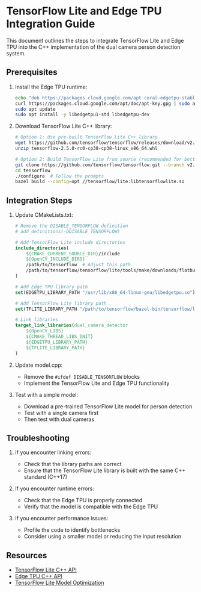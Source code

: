 # TensorFlow Lite and Edge TPU Integration Guide

This document outlines the steps to integrate TensorFlow Lite and Edge TPU into the C++ implementation of the dual camera person detection system.

## Prerequisites

1. Install the Edge TPU runtime:
   ```bash
   echo "deb https://packages.cloud.google.com/apt coral-edgetpu-stable main" | sudo tee /etc/apt/sources.list.d/coral-edgetpu.list
   curl https://packages.cloud.google.com/apt/doc/apt-key.gpg | sudo apt-key add -
   sudo apt update
   sudo apt install -y libedgetpu1-std libedgetpu-dev
   ```

2. Download TensorFlow Lite C++ library:
   ```bash
   # Option 1: Use pre-built TensorFlow Lite C++ library
   wget https://github.com/tensorflow/tensorflow/releases/download/v2.5.0/tensorflow-2.5.0-rc0-cp38-cp38-linux_x86_64.whl
   unzip tensorflow-2.5.0-rc0-cp38-cp38-linux_x86_64.whl
   
   # Option 2: Build TensorFlow Lite from source (recommended for better compatibility)
   git clone https://github.com/tensorflow/tensorflow.git --branch v2.5.0 --depth 1
   cd tensorflow
   ./configure  # Follow the prompts
   bazel build --config=opt //tensorflow/lite:libtensorflowlite.so
   ```

## Integration Steps

1. Update CMakeLists.txt:
   ```cmake
   # Remove the DISABLE_TENSORFLOW definition
   # add_definitions(-DDISABLE_TENSORFLOW)
   
   # Add TensorFlow Lite include directories
   include_directories(
       ${CMAKE_CURRENT_SOURCE_DIR}/include
       ${OpenCV_INCLUDE_DIRS}
       /path/to/tensorflow  # Adjust this path
       /path/to/tensorflow/tensorflow/lite/tools/make/downloads/flatbuffers/include  # Adjust this path
   )
   
   # Add Edge TPU library path
   set(EDGETPU_LIBRARY_PATH "/usr/lib/x86_64-linux-gnu/libedgetpu.so")
   
   # Add TensorFlow Lite library path
   set(TFLITE_LIBRARY_PATH "/path/to/tensorflow/bazel-bin/tensorflow/lite/libtensorflowlite.so")  # Adjust this path
   
   # Link libraries
   target_link_libraries(dual_camera_detector
       ${OpenCV_LIBS}
       ${CMAKE_THREAD_LIBS_INIT}
       ${EDGETPU_LIBRARY_PATH}
       ${TFLITE_LIBRARY_PATH}
   )
   ```

2. Update model.cpp:
   - Remove the `#ifdef DISABLE_TENSORFLOW` blocks
   - Implement the TensorFlow Lite and Edge TPU functionality

3. Test with a simple model:
   - Download a pre-trained TensorFlow Lite model for person detection
   - Test with a single camera first
   - Then test with dual cameras

## Troubleshooting

1. If you encounter linking errors:
   - Check that the library paths are correct
   - Ensure that the TensorFlow Lite library is built with the same C++ standard (C++17)

2. If you encounter runtime errors:
   - Check that the Edge TPU is properly connected
   - Verify that the model is compatible with the Edge TPU

3. If you encounter performance issues:
   - Profile the code to identify bottlenecks
   - Consider using a smaller model or reducing the input resolution

## Resources

- [TensorFlow Lite C++ API](https://www.tensorflow.org/lite/guide/inference#load_and_run_a_model_in_c)
- [Edge TPU C++ API](https://coral.ai/docs/edgetpu/inference-cpp/)
- [TensorFlow Lite Model Optimization](https://www.tensorflow.org/lite/performance/model_optimization) 